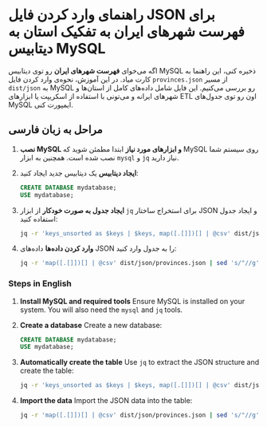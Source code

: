 # راهنمای وارد کردن فایل JSON برای فهرست شهرهای ایران به تفکیک استان به دیتابیس MySQL

اگه می‌خوای **فهرست شهرهای ایران** رو توی دیتابیس MySQL ذخیره کنی، این راهنما به کارت میاد. در این آموزش، نحوه‌ی وارد کردن فایل `provinces.json` از مسیر `dist/json` به MySQL رو بررسی می‌کنیم. این فایل شامل داده‌های کامل از استان‌ها و شهرهای ایرانه و می‌تونی با استفاده از اسکریپت یا ابزارهای ETL اون رو توی جدول‌های MySQL ایمپورت کنی.

## مراحل به زبان فارسی

1. **نصب MySQL و ابزارهای مورد نیاز**
   ابتدا مطمئن شوید که MySQL روی سیستم شما نصب شده است. همچنین به ابزار `mysql` و `jq` نیاز دارید.

2. **ایجاد دیتابیس**
   یک دیتابیس جدید ایجاد کنید:

   ```sql
   CREATE DATABASE mydatabase;
   USE mydatabase;
   ```

3. **ایجاد جدول به صورت خودکار**
   از ابزار `jq` برای استخراج ساختار JSON و ایجاد جدول استفاده کنید:

   ```bash
   jq -r 'keys_unsorted as $keys | $keys, map([.[]])[] | @csv' dist/json/provinces.json | head -n 1 | sed 's/"//g' | awk -F, '{print "CREATE TABLE provinces ("; for (i=1; i<=NF; i++) print $i " VARCHAR(255),"; print "PRIMARY KEY (" $1 "));"}' | mysql -u root -p mydatabase
   ```

4. **وارد کردن داده‌ها**
   داده‌های JSON را به جدول وارد کنید:

   ```bash
   jq -r 'map([.[]])[] | @csv' dist/json/provinces.json | sed 's/"//g' | awk -F, '{print "INSERT INTO provinces VALUES (\""$1"\", \""$2"\", \""$3"\");"}' | mysql -u root -p mydatabase
   ```

### Steps in English

1. **Install MySQL and required tools**
   Ensure MySQL is installed on your system. You will also need the `mysql` and `jq` tools.

2. **Create a database**
   Create a new database:

   ```sql
   CREATE DATABASE mydatabase;
   USE mydatabase;
   ```

3. **Automatically create the table**
   Use `jq` to extract the JSON structure and create the table:

   ```bash
   jq -r 'keys_unsorted as $keys | $keys, map([.[]])[] | @csv' dist/json/provinces.json | head -n 1 | sed 's/"//g' | awk -F, '{print "CREATE TABLE provinces ("; for (i=1; i<=NF; i++) print $i " VARCHAR(255),"; print "PRIMARY KEY (" $1 "));"}' | mysql -u root -p mydatabase
   ```

4. **Import the data**
   Import the JSON data into the table:

   ```bash
   jq -r 'map([.[]])[] | @csv' dist/json/provinces.json | sed 's/"//g' | awk -F, '{print "INSERT INTO provinces VALUES (\""$1"\", \""$2"\", \""$3"\");"}' | mysql -u root -p mydatabase
   ```
